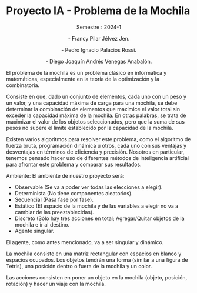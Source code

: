 # Proyecto IA - Problema de la Mochila
<p style="text-align: center;">Semestre : 2024-1 </p>

<p style="text-align: center;"> - Francy Pilar Jélvez Jen.</p>
<p style="text-align: center;"> - Pedro Ignacio Palacios Rossi.</p>
<p style="text-align: center;"> - Diego Joaquín Andrés Venegas Anabalón.</p>
El problema de la mochila es un problema clásico en informática y matemáticas, especialmente en la teoría de la optimización y la combinatoria.

Consiste en que, dado un conjunto de elementos, cada uno con un peso y un valor, y una capacidad máxima de carga para una mochila, se debe determinar la combinación de elementos que maximice el valor total sin exceder la capacidad máxima de la mochila. En otras palabras, se trata de maximizar el valor de los objetos seleccionados, pero que la suma de sus pesos no supere el límite establecido por la capacidad de la mochila.

Existen varios algoritmos para resolver este problema, como el algoritmo de fuerza bruta, programación dinámica u otros, cada uno con sus ventajas y desventajas en términos de eficiencia y precisión. Nosotros en particular, tenemos pensado hacer uso de diferentes métodos de inteligencia artificial para afrontar este problema y comparar sus resultados.

Ambiente: El ambiente de nuestro proyecto será:
- Observable (Se va a poder ver todas las elecciones a elegir).
- Determinista (No tiene componentes aleatorios).
- Secuencial (Pasa fase por fase).
- Estático (El espacio de la mochila y de las variables a elegir no va a cambiar de las preestablecidas).
- Discreto (Sólo hay tres acciones en total; Agregar/Quitar objetos de la mochila e ir al destino.
- Agente singular.

El agente, como antes mencionado, va a ser singular y dinámico.

La mochila consiste en una matriz rectangular con espacios en blanco y espacios ocupados. 
Los objetos tendrán una forma (similar a una figura de Tetris), una posición dentro o fuera de la mochila y un color. 

Las acciones consisten en poner un objeto en la mochila (objeto, posición, rotación) y hacer un viaje con la mochila.
